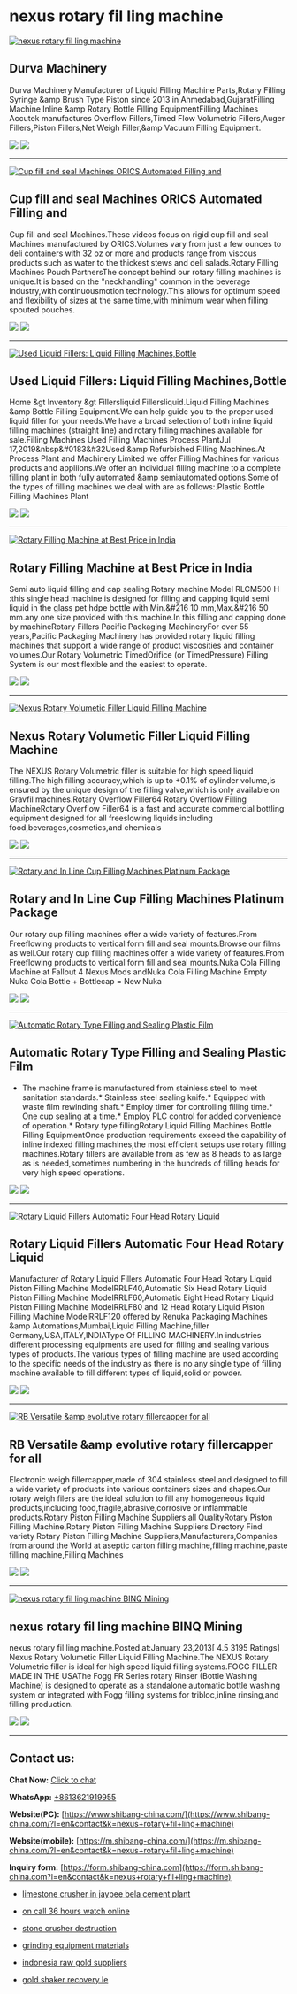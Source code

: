 # nexus rotary fil ling machine

<a href="https://swt.shibang-china.com/?l=en&img&k=nexus+rotary+fil+ling+machine" target="_blank">![nexus rotary fil ling machine](http://static.shibang-china.com/all-800x300/864.jpg)</a>

## Durva Machinery
Durva Machinery Manufacturer of Liquid Filling Machine Parts,Rotary Filling Syringe &amp Brush Type Piston since 2013 in Ahmedabad,GujaratFilling Machine Inline &amp Rotary Bottle Filling EquipmentFilling Machines Accutek manufactures Overflow Fillers,Timed Flow Volumetric Fillers,Auger Fillers,Piston Fillers,Net Weigh Filler,&amp Vacuum Filling Equipment.


<a href="https://whatsapp.shibangsoft.com/WhatsApp.php" target="_blank" title="WhatsApp">![](http://static.shibang-china.com/icon/whatsapp.png)</a> <a href="https://swt.shibang-china.com/?l=en&icon&k=nexus+rotary+fil+ling+machine" target="_blank">![](http://static.shibang-china.com/icon/chat-en.png)</a>

---

<a href="https://swt.shibang-china.com/?l=en&img&k=nexus+rotary+fil+ling+machine" target="_blank">![Cup fill and seal Machines ORICS Automated Filling and](http://static.shibang-china.com/all-800x300/1496.jpg)</a>

## Cup fill and seal Machines ORICS Automated Filling and
Cup fill and seal Machines.These videos focus on rigid cup fill and seal Machines manufactured by ORICS.Volumes vary from just a few ounces to deli containers with 32 oz or more and products range from viscous products such as water to the thickest stews and deli salads.Rotary Filling Machines Pouch PartnersThe concept behind our rotary filling machines is unique.It is based on the "neckhandling" common in the beverage industry,with continuousmotion technology.This allows for optimum speed and flexibility of sizes at the same time,with minimum wear when filling spouted pouches.


<a href="https://whatsapp.shibangsoft.com/WhatsApp.php" target="_blank" title="WhatsApp">![](http://static.shibang-china.com/icon/whatsapp.png)</a> <a href="https://swt.shibang-china.com/?l=en&icon&k=nexus+rotary+fil+ling+machine" target="_blank">![](http://static.shibang-china.com/icon/chat-en.png)</a>

---

<a href="https://swt.shibang-china.com/?l=en&img&k=nexus+rotary+fil+ling+machine" target="_blank">![Used Liquid Fillers: Liquid Filling Machines,Bottle](http://static.shibang-china.com/all-800x300/228.jpg)</a>

## Used Liquid Fillers: Liquid Filling Machines,Bottle
Home &gt Inventory &gt Fillersliquid.Fillersliquid.Liquid Filling Machines &amp Bottle Filling Equipment.We can help guide you to the proper used liquid filler for your needs.We have a broad selection of both inline liquid filling machines (straight line) and rotary filling machines available for sale.Filling Machines Used Filling Machines Process PlantJul 17,2019&nbsp&#0183&#32Used &amp Refurbished Filling Machines.At Process Plant and Machinery Limited we offer Filling Machines for various products and appliions.We offer an individual filling machine to a complete filling plant in both fully automated &amp semiautomated options.Some of the types of filling machines we deal with are as follows:.Plastic Bottle Filling Machines Plant


<a href="https://whatsapp.shibangsoft.com/WhatsApp.php" target="_blank" title="WhatsApp">![](http://static.shibang-china.com/icon/whatsapp.png)</a> <a href="https://swt.shibang-china.com/?l=en&icon&k=nexus+rotary+fil+ling+machine" target="_blank">![](http://static.shibang-china.com/icon/chat-en.png)</a>

---

<a href="https://swt.shibang-china.com/?l=en&img&k=nexus+rotary+fil+ling+machine" target="_blank">![Rotary Filling Machine at Best Price in India](http://static.shibang-china.com/all-800x300/833.jpg)</a>

## Rotary Filling Machine at Best Price in India
Semi auto liquid filling and cap sealing Rotary machine Model RLCM500 H :this single head machine is designed for filling and capping liquid semi liquid in the glass pet hdpe bottle with Min.&#216 10 mm,Max.&#216 50 mm.any one size provided with this machine.In this filling and capping done by machineRotary Fillers Pacific Packaging MachineryFor over 55 years,Pacific Packaging Machinery has provided rotary liquid filling machines that support a wide range of product viscosities and container volumes.Our Rotary Volumetric TimedOrifice (or TimedPressure) Filling System is our most flexible and the easiest to operate.


<a href="https://whatsapp.shibangsoft.com/WhatsApp.php" target="_blank" title="WhatsApp">![](http://static.shibang-china.com/icon/whatsapp.png)</a> <a href="https://swt.shibang-china.com/?l=en&icon&k=nexus+rotary+fil+ling+machine" target="_blank">![](http://static.shibang-china.com/icon/chat-en.png)</a>

---

<a href="https://swt.shibang-china.com/?l=en&img&k=nexus+rotary+fil+ling+machine" target="_blank">![Nexus Rotary Volumetic Filler Liquid Filling Machine](http://static.shibang-china.com/all-800x300/439.jpg)</a>

## Nexus Rotary Volumetic Filler Liquid Filling Machine
The NEXUS Rotary Volumetric filler is suitable for high speed liquid filling.The high filling accuracy,which is up to +0.1% of cylinder volume,is ensured by the unique design of the filling valve,which is only available on Gravfil machines.Rotary Overflow Filler64 Rotary Overflow Filling MachineRotary Overflow Filler64 is a fast and accurate commercial bottling equipment designed for all freeslowing liquids including food,beverages,cosmetics,and chemicals


<a href="https://whatsapp.shibangsoft.com/WhatsApp.php" target="_blank" title="WhatsApp">![](http://static.shibang-china.com/icon/whatsapp.png)</a> <a href="https://swt.shibang-china.com/?l=en&icon&k=nexus+rotary+fil+ling+machine" target="_blank">![](http://static.shibang-china.com/icon/chat-en.png)</a>

---

<a href="https://swt.shibang-china.com/?l=en&img&k=nexus+rotary+fil+ling+machine" target="_blank">![Rotary and In Line Cup Filling Machines Platinum Package](http://static.shibang-china.com/all-800x300/1254.jpg)</a>

## Rotary and In Line Cup Filling Machines Platinum Package
Our rotary cup filling machines offer a wide variety of features.From Freeflowing products to vertical form fill and seal mounts.Browse our films as well.Our rotary cup filling machines offer a wide variety of features.From Freeflowing products to vertical form fill and seal mounts.Nuka Cola Filling Machine at Fallout 4 Nexus Mods andNuka Cola Filling Machine Empty Nuka Cola Bottle + Bottlecap = New Nuka


<a href="https://whatsapp.shibangsoft.com/WhatsApp.php" target="_blank" title="WhatsApp">![](http://static.shibang-china.com/icon/whatsapp.png)</a> <a href="https://swt.shibang-china.com/?l=en&icon&k=nexus+rotary+fil+ling+machine" target="_blank">![](http://static.shibang-china.com/icon/chat-en.png)</a>

---

<a href="https://swt.shibang-china.com/?l=en&img&k=nexus+rotary+fil+ling+machine" target="_blank">![Automatic Rotary Type Filling and Sealing Plastic Film](http://static.shibang-china.com/all-800x300/718.jpg)</a>

## Automatic Rotary Type Filling and Sealing Plastic Film
* The machine frame is manufactured from stainless.steel to meet sanitation standards.* Stainless steel sealing knife.* Equipped with waste film rewinding shaft.* Employ timer for controlling filling time.* One cup sealing at a time.* Employ PLC control for added convenience of operation.* Rotary type fillingRotary Liquid Filling Machines Bottle Filling EquipmentOnce production requirements exceed the capability of inline indexed filling machines,the most efficient setups use rotary filling machines.Rotary fillers are available from as few as 8 heads to as large as is needed,sometimes numbering in the hundreds of filling heads for very high speed operations.


<a href="https://whatsapp.shibangsoft.com/WhatsApp.php" target="_blank" title="WhatsApp">![](http://static.shibang-china.com/icon/whatsapp.png)</a> <a href="https://swt.shibang-china.com/?l=en&icon&k=nexus+rotary+fil+ling+machine" target="_blank">![](http://static.shibang-china.com/icon/chat-en.png)</a>

---

<a href="https://swt.shibang-china.com/?l=en&img&k=nexus+rotary+fil+ling+machine" target="_blank">![Rotary Liquid Fillers Automatic Four Head Rotary Liquid](http://static.shibang-china.com/all-800x300/979.jpg)</a>

## Rotary Liquid Fillers Automatic Four Head Rotary Liquid
Manufacturer of Rotary Liquid Fillers Automatic Four Head Rotary Liquid Piston Filling Machine ModelRRLF40,Automatic Six Head Rotary Liquid Piston Filling Machine ModelRRLF60,Automatic Eight Head Rotary Liquid Piston Filling Machine ModelRRLF80 and 12 Head Rotary Liquid Piston Filling Machine ModelRRLF120 offered by Renuka Packaging Machines &amp Automations,Mumbai,Liquid Filling Machine,filler Germany,USA,ITALY,INDIAType Of FILLING MACHINERY.In industries different processing equipments are used for filling and sealing various types of products.The various types of filling machine are used according to the specific needs of the industry as there is no any single type of filling machine available to fill different types of liquid,solid or powder.


<a href="https://whatsapp.shibangsoft.com/WhatsApp.php" target="_blank" title="WhatsApp">![](http://static.shibang-china.com/icon/whatsapp.png)</a> <a href="https://swt.shibang-china.com/?l=en&icon&k=nexus+rotary+fil+ling+machine" target="_blank">![](http://static.shibang-china.com/icon/chat-en.png)</a>

---

<a href="https://swt.shibang-china.com/?l=en&img&k=nexus+rotary+fil+ling+machine" target="_blank">![RB Versatile &amp evolutive rotary fillercapper for all](http://static.shibang-china.com/all-800x300/1421.jpg)</a>

## RB Versatile &amp evolutive rotary fillercapper for all
Electronic weigh fillercapper,made of 304 stainless steel and designed to fill a wide variety of products into various containers sizes and shapes.Our rotary weigh filers are the ideal solution to fill any homogeneous liquid products,including food,fragile,abrasive,corrosive or inflammable products.Rotary Piston Filling Machine Suppliers,all QualityRotary Piston Filling Machine,Rotary Piston Filling Machine Suppliers Directory Find variety Rotary Piston Filling Machine Suppliers,Manufacturers,Companies from around the World at aseptic carton filling machine,filling machine,paste filling machine,Filling Machines


<a href="https://whatsapp.shibangsoft.com/WhatsApp.php" target="_blank" title="WhatsApp">![](http://static.shibang-china.com/icon/whatsapp.png)</a> <a href="https://swt.shibang-china.com/?l=en&icon&k=nexus+rotary+fil+ling+machine" target="_blank">![](http://static.shibang-china.com/icon/chat-en.png)</a>

---

<a href="https://swt.shibang-china.com/?l=en&img&k=nexus+rotary+fil+ling+machine" target="_blank">![nexus rotary fil ling machine BINQ Mining](http://static.shibang-china.com/all-800x300/321.jpg)</a>

## nexus rotary fil ling machine BINQ Mining
nexus rotary fil ling machine.Posted at:January 23,2013[ 4.5 3195 Ratings] Nexus Rotary Volumetic Filler Liquid Filling Machine.The NEXUS Rotary Volumetric filler is ideal for high speed liquid filling systems.FOGG FILLER MADE IN THE USAThe Fogg FR Series rotary Rinser (Bottle Washing Machine) is designed to operate as a standalone automatic bottle washing system or integrated with Fogg filling systems for tribloc,inline rinsing,and filling production.


<a href="https://whatsapp.shibangsoft.com/WhatsApp.php" target="_blank" title="WhatsApp">![](http://static.shibang-china.com/icon/whatsapp.png)</a> <a href="https://swt.shibang-china.com/?l=en&icon&k=nexus+rotary+fil+ling+machine" target="_blank">![](http://static.shibang-china.com/icon/chat-en.png)</a>

---
## Contact us:

**Chat Now:** [Click to chat](https://swt.shibang-china.com?l=en&contact&k=nexus+rotary+fil+ling+machine)

**WhatsApp:**  [+8613621919955](https://whatsapp.shibangsoft.com/WhatsApp.php)

**Website(PC):** [https://www.shibang-china.com/](https://www.shibang-china.com/?l=en&contact&k=nexus+rotary+fil+ling+machine)

**Website(mobile):** [https://m.shibang-china.com/](https://m.shibang-china.com/?l=en&contact&k=nexus+rotary+fil+ling+machine)

**Inquiry form:** [https://form.shibang-china.com](https://form.shibang-china.com?l=en&contact&k=nexus+rotary+fil+ling+machine)

* [limestone crusher in jaypee bela cement plant](../120/limestone%20crusher%20in%20jaypee%20bela%20cement%20plant.md)

* [on call 36 hours watch online](../113/on%20call%2036%20hours%20watch%20online.md)

* [stone crusher destruction](../121/stone%20crusher%20destruction.md)

* [grinding equipment materials](../116/grinding%20equipment%20materials.md)

* [indonesia raw gold suppliers](../112/indonesia%20raw%20gold%20suppliers.md)

* [gold shaker recovery le](../121/gold%20shaker%20recovery%20le.md)